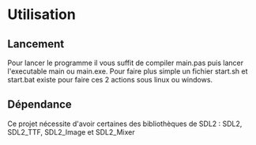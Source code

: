 # Utilisation 
## Lancement
Pour lancer le programme il vous suffit de compiler main.pas puis lancer l'executable main ou main.exe.
Pour faire plus simple un fichier start.sh et start.bat existe pour faire ces 2 actions sous linux ou windows.

## Dépendance
Ce projet nécessite d'avoir certaines des bibliothèques de SDL2 : SDL2, SDL2_TTF, SDL2_Image et SDL2_Mixer
